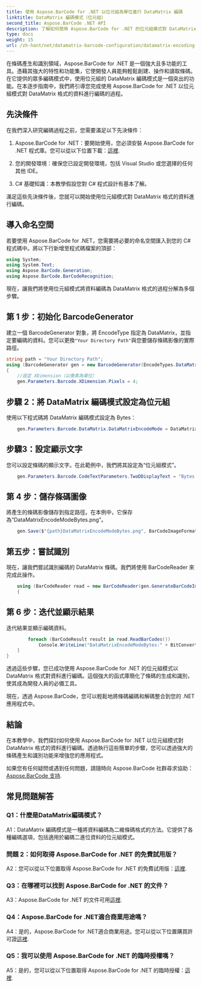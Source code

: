 ```yaml
---
title: 使用 Aspose.BarCode for .NET 以位元組為單位進行 DataMatrix 編碼
linktitle: DataMatrix 編碼模式（位元組）
second_title: Aspose.BarCode .NET API
description: 了解如何使用 Aspose.BarCode for .NET 的位元組模式對 DataMatrix 格式的資料進行編碼。請遵循我們的條碼產生和識別逐步指南。
type: docs
weight: 15
url: /zh-hant/net/datamatrix-barcode-configuration/datamatrix-encoding-mode-bytes/
---
```

在條碼產生和識別領域，Aspose.BarCode for .NET 是一個強大且多功能的工具。憑藉其強大的特性和功能集，它使開發人員能夠輕鬆創建、操作和讀取條碼。在它提供的眾多編碼模式中，使用位元組的 DataMatrix 編碼模式是一個突出的功能。在本逐步指南中，我們將引導您完成使用 Aspose.BarCode for .NET 以位元組模式對 DataMatrix 格式的資料進行編碼的過程。

## 先決條件

在我們深入研究編碼過程之前，您需要滿足以下先決條件：

1.  Aspose.BarCode for .NET：要開始使用，您必須安裝 Aspose.BarCode for .NET 程式庫。您可以從以下位置下載：[這裡](https://releases.aspose.com/barcode/net/).

2. 您的開發環境：確保您已設定開發環境，包括 Visual Studio 或您選擇的任何其他 IDE。

3. C# 基礎知識：本教學假設您對 C# 程式設計有基本了解。

滿足這些先決條件後，您就可以開始使用位元組模式對 DataMatrix 格式的資料進行編碼。

## 導入命名空間

若要使用 Aspose.BarCode for .NET，您需要將必要的命名空間匯入到您的 C# 程式碼中。將以下行新增至程式碼檔案的頂部：

```csharp
using System;
using System.Text;
using Aspose.BarCode.Generation;
using Aspose.BarCode.BarCodeRecognition;
```

現在，讓我們將使用位元組模式將資料編碼為 DataMatrix 格式的過程分解為多個步驟。

## 第 1 步：初始化 BarcodeGenerator

建立一個 BarcodeGenerator 對象，將 EncodeType 指定為 DataMatrix，並指定要編碼的資料。您可以更換`"Your Directory Path"`與您要儲存條碼影像的實際路徑。

```csharp
string path = "Your Directory Path";
using (BarcodeGenerator gen = new BarcodeGenerator(EncodeTypes.DataMatrix, strBld.ToString()))
{
    //設定 XDimension（以像素為單位）
    gen.Parameters.Barcode.XDimension.Pixels = 4;
```

## 步驟 2：將 DataMatrix 編碼模式設定為位元組

使用以下程式碼將 DataMatrix 編碼模式設定為 Bytes：

```csharp
    gen.Parameters.Barcode.DataMatrix.DataMatrixEncodeMode = DataMatrixEncodeMode.Bytes;
```

## 步驟3：設定顯示文字

您可以設定條碼的顯示文字。在此範例中，我們將其設定為“位元組模式”。

```csharp
    gen.Parameters.Barcode.CodeTextParameters.TwoDDisplayText = "Bytes mode";
```

## 第 4 步：儲存條碼圖像

將產生的條碼影像儲存到指定路徑。在本例中，它保存為“DataMatrixEncodeModeBytes.png”。

```csharp
    gen.Save($"{path}DataMatrixEncodeModeBytes.png", BarCodeImageFormat.Png);
```

## 第五步：嘗試識別

現在，讓我們嘗試識別編碼的 DataMatrix 條碼。我們將使用 BarCodeReader 來完成此操作。

```csharp
    using (BarCodeReader read = new BarCodeReader(gen.GenerateBarCodeImage(), DecodeType.DataMatrix))
    {
```

## 第 6 步：迭代並顯示結果

迭代結果並顯示編碼資料。

```csharp
        foreach (BarCodeResult result in read.ReadBarCodes())
            Console.WriteLine("DataMatrixEncodeModeBytes:" + BitConverter.ToString(result.CodeBytes));
    }
}
```

透過這些步驟，您已成功使用 Aspose.BarCode for .NET 的位元組模式以 DataMatrix 格式對資料進行編碼。這個強大的函式庫簡化了條碼的生成和識別，使其成為開發人員的必備工具。

現在，透過 Aspose.BarCode，您可以輕鬆地將條碼編碼和解碼整合到您的 .NET 應用程式中。

## 結論

在本教學中，我們探討如何使用 Aspose.BarCode for .NET 以位元組模式對 DataMatrix 格式的資料進行編碼。透過執行這些簡單的步驟，您可以透過強大的條碼產生和識別功能來增強您的應用程式。

如果您有任何疑問或遇到任何問題，請隨時向 Aspose.BarCode 社群尋求協助：[Aspose.BarCode 支持](https://forum.aspose.com/c/barcode/13).

## 常見問題解答

### Q1：什麼是DataMatrix編碼模式？

A1：DataMatrix 編碼模式是一種將資料編碼為二維條碼格式的方法。它提供了各種編碼選項，包括適用於編碼二進位資料的位元組模式。

### 問題 2：如何取得 Aspose.BarCode for .NET 的免費試用版？

 A2：您可以從以下位置取得 Aspose.BarCode for .NET 的免費試用版：[這裡](https://releases.aspose.com/).

### Q3：在哪裡可以找到 Aspose.BarCode for .NET 的文件？

 A3：Aspose.BarCode for .NET 的文件可用[這裡](https://reference.aspose.com/barcode/net/).

### Q4：Aspose.BarCode for .NET適合商業用途嗎？

A4：是的，Aspose.BarCode for .NET適合商業用途。您可以從以下位置購買許可證[這裡](https://purchase.aspose.com/buy).

### Q5：我可以使用 Aspose.BarCode for .NET 的臨時授權嗎？

 A5：是的，您可以從以下位置取得 Aspose.BarCode for .NET 的臨時授權：[這裡](https://purchase.aspose.com/temporary-license/).